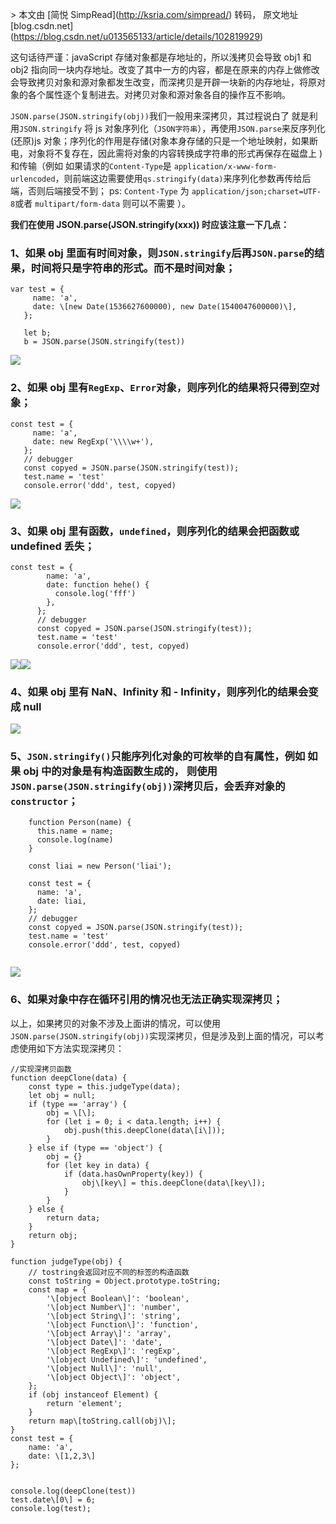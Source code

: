 \> 本文由 \[简悦 SimpRead\](http://ksria.com/simpread/) 转码， 原文地址 \[blog.csdn.net\](https://blog.csdn.net/u013565133/article/details/102819929)

这句话待严谨：javaScript 存储对象都是存地址的，所以浅拷贝会导致 obj1 和 obj2 指向同一块内存地址。改变了其中一方的内容，都是在原来的内存上做修改会导致拷贝对象和源对象都发生改变，而深拷贝是开辟一块新的内存地址，将原对象的各个属性逐个复制进去。对拷贝对象和源对象各自的操作互不影响。

`JSON.parse(JSON.stringify(obj))`我们一般用来深拷贝，其过程说白了 就是利用`JSON.stringify` 将 js 对象序列化（`JSON字符串`），再使用`JSON.parse`来反序列化 (还原)js 对象；序列化的作用是存储(对象本身存储的只是一个地址映射，如果断电，对象将不复存在，因此需将对象的内容转换成字符串的形式再保存在磁盘上 ) 和传输（例如 如果请求的`Content-Type`是 `application/x-www-form-urlencoded`，则前端这边需要使用`qs.stringify(data)`来序列化参数再传给后端，否则后端接受不到； ps: `Content-Type` 为 `application/json;charset=UTF-8`或者 `multipart/form-data` 则可以不需要 ）。

**我们在使用 JSON.parse(JSON.stringify(xxx)) 时应该注意一下几点：**

### 1、如果 obj 里面有时间对象，则`JSON.stringify`后再`JSON.parse`的结果，时间将只是字符串的形式。而不是时间对象；

```
var test = {
     name: 'a',
     date: \[new Date(1536627600000), new Date(1540047600000)\],
   };

   let b;
   b = JSON.parse(JSON.stringify(test))

```

![](https://img-blog.csdnimg.cn/20191030152020407.png?x-oss-process=image/watermark,type_ZmFuZ3poZW5naGVpdGk,shadow_10,text_aHR0cHM6Ly9ibG9nLmNzZG4ubmV0L3UwMTM1NjUxMzM=,size_16,color_FFFFFF,t_70)

### 2、如果 obj 里有`RegExp`、`Error`对象，则序列化的结果将只得到空对象；

```
const test = {
     name: 'a',
     date: new RegExp('\\\\w+'),
   };
   // debugger
   const copyed = JSON.parse(JSON.stringify(test));
   test.name = 'test'
   console.error('ddd', test, copyed)

```

![](https://img-blog.csdnimg.cn/2019103015205694.png?x-oss-process=image/watermark,type_ZmFuZ3poZW5naGVpdGk,shadow_10,text_aHR0cHM6Ly9ibG9nLmNzZG4ubmV0L3UwMTM1NjUxMzM=,size_16,color_FFFFFF,t_70)  

### 3、如果 obj 里有函数，`undefined`，则序列化的结果会把函数或 undefined 丢失；

```
const test = {
        name: 'a',
        date: function hehe() {
          console.log('fff')
        },
      };
      // debugger
      const copyed = JSON.parse(JSON.stringify(test));
      test.name = 'test'
      console.error('ddd', test, copyed)

```

![](https://img-blog.csdnimg.cn/20191030152139924.png)![](https://img-blog.csdnimg.cn/20191030153003784.png)  

### 4、如果 obj 里有 NaN、Infinity 和 - Infinity，则序列化的结果会变成 null  

![](https://img-blog.csdnimg.cn/20191030152158882.png)  

### 5、`JSON.stringify()`只能序列化对象的可枚举的自有属性，例如 如果 obj 中的对象是有构造函数生成的， 则使用`JSON.parse(JSON.stringify(obj))`深拷贝后，会丢弃对象的`constructor`；

```
	function Person(name) {
	  this.name = name;
	  console.log(name)
	}
	
	const liai = new Person('liai');
	
	const test = {
	  name: 'a',
	  date: liai,
	};
	// debugger
	const copyed = JSON.parse(JSON.stringify(test));
	test.name = 'test'
	console.error('ddd', test, copyed)


```

![](https://img-blog.csdnimg.cn/20191030152226695.png?x-oss-process=image/watermark,type_ZmFuZ3poZW5naGVpdGk,shadow_10,text_aHR0cHM6Ly9ibG9nLmNzZG4ubmV0L3UwMTM1NjUxMzM=,size_16,color_FFFFFF,t_70)  

### 6、如果对象中存在循环引用的情况也无法正确实现深拷贝；

以上，如果拷贝的对象不涉及上面讲的情况，可以使用`JSON.parse(JSON.stringify(obj))`实现深拷贝，但是涉及到上面的情况，可以考虑使用如下方法实现深拷贝：

```
//实现深拷贝函数
function deepClone(data) {
    const type = this.judgeType(data);
    let obj = null;
    if (type == 'array') {
        obj = \[\];
        for (let i = 0; i < data.length; i++) {
            obj.push(this.deepClone(data\[i\]));
        }
    } else if (type == 'object') {
        obj = {}
        for (let key in data) {
            if (data.hasOwnProperty(key)) {
                obj\[key\] = this.deepClone(data\[key\]);
            }
        }
    } else {
        return data;
    }
    return obj;
}

function judgeType(obj) {
    // tostring会返回对应不同的标签的构造函数
    const toString = Object.prototype.toString;
    const map = {
        '\[object Boolean\]': 'boolean',
        '\[object Number\]': 'number',
        '\[object String\]': 'string',
        '\[object Function\]': 'function',
        '\[object Array\]': 'array',
        '\[object Date\]': 'date',
        '\[object RegExp\]': 'regExp',
        '\[object Undefined\]': 'undefined',
        '\[object Null\]': 'null',
        '\[object Object\]': 'object',
    };
    if (obj instanceof Element) {
        return 'element';
    }
    return map\[toString.call(obj)\];
}
const test = {
    name: 'a',
    date: \[1,2,3\]
};


console.log(deepClone(test))
test.date\[0\] = 6;
console.log(test);

```